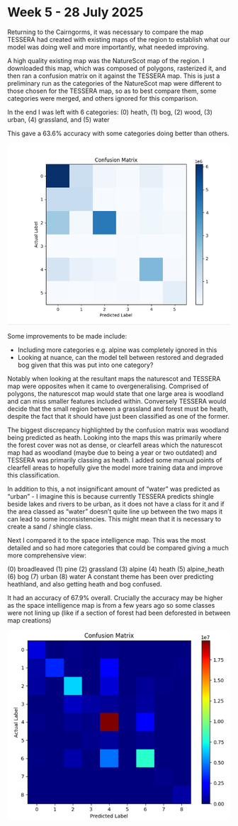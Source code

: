 # Week 5 - 28 July 2025
Returning to the Cairngorms, it was necessary to compare the map TESSERA had created with existing maps of the region to establish what our model was doing well and more importantly, what needed improving.

A high quality existing map was the NatureScot map of the region. I downloaded this map, which was composed of polygons, rasterized it, and then ran a confusion matrix on it against the TESSERA map.
This is just a preliminary run as the categories of the NatureScot map were different to those chosen for the TESSERA map, so as to best compare them, some categories were merged, and others ignored for this comparison.

In the end I was left with 6 categories: (0) heath, (1) bog, (2) wood, (3) urban, (4) grassland, and (5) water

This gave a 63.6% accuracy with some categories doing better than others.

![A confusion matrix of the TESSERA map with a NatureScot map](/images/week5/nature-scot-confusion-matrix.png)

Some improvements to be made include:

- Including more categories e.g. alpine was completely ignored in this
- Looking at nuance, can the model tell between restored and degraded bog given that this was put into one category?

Notably when looking at the resultant maps the naturescot and TESSERA map were opposites when it came to overgeneralising. 
Comprised of polygons, the naturescot map would state that one large area is woodland and can miss smaller features included within. 
Conversely TESSERA would decide that the small region between a grassland and forest must be heath, despite the fact that it should have just been classified as one of the former.

The biggest discrepancy highlighted by the confusion matrix was woodland being predicted as heath. 
Looking into the maps this was primarily where the forest cover was not as dense, or clearfell areas which the naturescot map had as woodland (maybe due to being a year or two outdated) and TESSERA was primarily classing as heath. 
I added some manual points of clearfell areas to hopefully give the model more training data and improve this classification. 

In addition to this, a not insignificant amount of “water” was predicted as “urban” - I imagine this is because currently TESSERA predicts shingle beside lakes and rivers to be urban, as it does not have a class for it and if the area classed as “water” doesn’t quite line up between the two maps it can lead to some inconsistencies. 
This might mean that it is necessary to create a sand / shingle class.

Next I compared it to the space intelligence map. This was the most detailed and so had more categories that could be compared giving a much more comprehensive view:

(0) broadleaved  (1) pine  (2) grassland  (3) alpine  (4) heath  (5) alpine_heath  (6) bog  (7) urban  (8) water
A constant theme has been over predicting heathland, and also getting heath and bog confused.

It had an accuracy of 67.9% overall. Crucially the accuracy may be higher as the space intelligence map is from a few years ago so some classes were not lining up (like if a section of forest had been deforested in between map creations)

![A confusion matrix of the TESSERA map with a space intelligence map](/images/week5/space-intelligence-confusion-matix.png)
